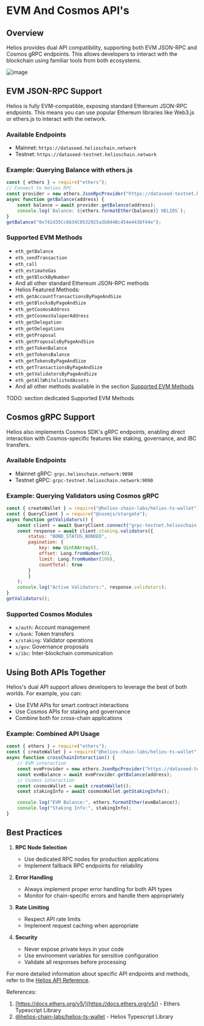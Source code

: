 # EVM And Cosmos API's

## Overview

Helios provides dual API compatibility, supporting both EVM JSON-RPC and Cosmos gRPC endpoints. This allows developers to interact with the blockchain using familiar tools from both ecosystems.

![image](/img/innovate/evm-cosmos-apis.png)

## EVM JSON-RPC Support

Helios is fully EVM-compatible, exposing standard Ethereum JSON-RPC endpoints. This means you can use popular Ethereum libraries like Web3.js or ethers.js to interact with the network.

### Available Endpoints
- Mainnet: `https://dataseed.helioschain.network`
- Testnet: `https://dataseed-testnet.helioschain.network`

### Example: Querying Balance with ethers.js

```js
const { ethers } = require("ethers");
// Connect to Helios RPC
const provider = new ethers.JsonRpcProvider("https://dataseed-testnet.helioschain.network");
async function getBalance(address) {
    const balance = await provider.getBalance(address);
    console.log(`Balance: ${ethers.formatEther(balance)} HELIOS`);
}
getBalance("0x742d35Cc6634C0532925a3b844Bc454e4438f44e");
```

### Supported EVM Methods
- `eth_getBalance`
- `eth_sendTransaction`
- `eth_call`
- `eth_estimateGas`
- `eth_getBlockByNumber`
- And all other standard Ethereum JSON-RPC methods
- Helios Featured Methods:
- `eth_getAccountTransactionsByPageAndSize`
- `eth_getBlocksByPageAndSize`
- `eth_getCosmosAddress`
- `eth_getCosmosValoperAddress`
- `eth_getDelegation`
- `eth_getDelegations`
- `eth_getProposal`
- `eth_getProposalsByPageAndSize`
- `eth_getTokenBalance`
- `eth_getTokensBalance`
- `eth_getTokensByPageAndSize`
- `eth_getTransactionsByPageAndSize`
- `eth_getValidatorsByPageAndSize`
- `eth_getAllWhitelistedAssets`
- And all other methods available in the section [Supported EVM Methods](../json-rpc-methods/quick-start)

TODO: section dedicated Supported EVM Methods

## Cosmos gRPC Support

Helios also implements Cosmos SDK's gRPC endpoints, enabling direct interaction with Cosmos-specific features like staking, governance, and IBC transfers.

### Available Endpoints

- Mainnet gRPC: `grpc.helioschain.network:9090`
- Testnet gRPC: `grpc-testnet.helioschain.network:9090`

### Example: Querying Validators using Cosmos gRPC

```js
const { createWallet } = require("@helios-chain-labs/helios-ts-wallet");
const { QueryClient } = require("@cosmjs/stargate");
async function getValidators() {
    const client = await QueryClient.connect("grpc-testnet.helioschain.network:9090");
    const response = await client.staking.validators({
        status: "BOND_STATUS_BONDED",
        pagination: {
            key: new Uint8Array(),
            offset: Long.fromNumber(0),
            limit: Long.fromNumber(100),
            countTotal: true
        }
        }
    );
    console.log("Active Validators:", response.validators);
}
getValidators();
```

### Supported Cosmos Modules
- `x/auth`: Account management
- `x/bank`: Token transfers
- `x/staking`: Validator operations
- `x/gov`: Governance proposals
- `x/ibc`: Inter-blockchain communication

## Using Both APIs Together

Helios's dual API support allows developers to leverage the best of both worlds. For example, you can:
- Use EVM APIs for smart contract interactions
- Use Cosmos APIs for staking and governance
- Combine both for cross-chain applications

### Example: Combined API Usage

```js
const { ethers } = require("ethers");
const { createWallet } = require("@helios-chain-labs/helios-ts-wallet");
async function crossChainInteraction() {
    // EVM interaction
    const evmProvider = new ethers.JsonRpcProvider("https://dataseed-testnet.helioschain.network");
    const evmBalance = await evmProvider.getBalance(address);
    // Cosmos interaction
    const cosmosWallet = await createWallet();
    const stakingInfo = await cosmosWallet.getStakingInfo();

    console.log("EVM Balance:", ethers.formatEther(evmBalance));
    console.log("Staking Info:", stakingInfo);
}
```

## Best Practices

1. **RPC Node Selection**
   - Use dedicated RPC nodes for production applications
   - Implement fallback RPC endpoints for reliability

2. **Error Handling**
   - Always implement proper error handling for both API types
   - Monitor for chain-specific errors and handle them appropriately

3. **Rate Limiting**
   - Respect API rate limits
   - Implement request caching when appropriate

4. **Security**
   - Never expose private keys in your code
   - Use environment variables for sensitive configuration
   - Validate all responses before processing

For more detailed information about specific API endpoints and methods, refer to the [Helios API Reference](../reference/json-rpc-methods/eth_chainId).

References:

1. [https://docs.ethers.org/v5/](https://docs.ethers.org/v5/) - Ethers Typescript Library
2. [@helios-chain-labs/helios-ts-wallet](https://www.npmjs.com/package/@helios-chain-labs/helios-ts-wallet) - Helios Typescript Library
